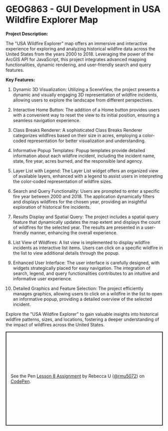 # GEOG863 - GUI Development in USA Wildfire Explorer Map

<b>Project Description:</b><br>

The "USA Wildfire Explorer" map offers an immersive and interactive experience for exploring and analyzing historical wildfire data across the United States from the years 2000 to 2018. Leveraging the power of the ArcGIS API for JavaScript, this project integrates advanced mapping functionalities, dynamic rendering, and user-friendly search and query features.

<b>Key Features:</b>

1. Dynamic 3D Visualization: Utilizing a SceneView, the project presents a dynamic and visually engaging 3D representation of wildfire incidents, allowing users to explore the landscape from different perspectives.

2. Interactive Home Button: The addition of a Home button provides users with a convenient way to reset the view to its initial position, ensuring a seamless navigation experience.

3. Class Breaks Renderer: A sophisticated Class Breaks Renderer categorizes wildfires based on their size in acres, employing a color-coded representation for better visualization and understanding.

4. Informative Popup Templates: Popup templates provide detailed information about each wildfire incident, including the incident name, state, fire year, acres burned, and the responsible land agency.

5. Layer List with Legend: The Layer List widget offers an organized view of available layers, enhanced with a legend to assist users in interpreting the color-coded representation of wildfire sizes.

6. Search and Query Functionality: Users are prompted to enter a specific fire year between 2000 and 2018. The application dynamically filters and displays wildfires for the chosen year, providing an insightful exploration of historical fire incidents.

7. Results Display and Spatial Query: The project includes a spatial query feature that dynamically updates the map extent and displays the count of wildfires for the selected year. The results are presented in a user-friendly manner, enhancing the overall experience.

8. List View of Wildfires: A list view is implemented to display wildfire incidents as interactive list items. Users can click on a specific wildfire in the list to view additional details through the popup.

9. Enhanced User Interface: The user interface is carefully designed, with widgets strategically placed for easy navigation. The integration of search, legend, and query functionalities contributes to an intuitive and informative user experience.

10. Detailed Graphics and Feature Selection: The project efficiently manages graphics, allowing users to click on a wildfire in the list to open an informative popup, providing a detailed overview of the selected incident.

Explore the "USA Wildfire Explorer" to gain valuable insights into historical wildfire patterns, sizes, and locations, fostering a deeper understanding of the impact of wildfires across the United States.

<p class="codepen" data-height="300" data-default-tab="html,result" data-slug-hash="zYmqJmz" data-user="rmu5072" style="height: 300px; box-sizing: border-box; display: flex; align-items: center; justify-content: center; border: 2px solid; margin: 1em 0; padding: 1em;">
  <span>See the Pen <a href="https://codepen.io/rmu5072/pen/zYmqJmz">
  Lesson 8 Assignment</a> by Rebecca U (<a href="https://codepen.io/rmu5072">@rmu5072</a>)
  on <a href="https://codepen.io">CodePen</a>.</span>
</p>
    
 
